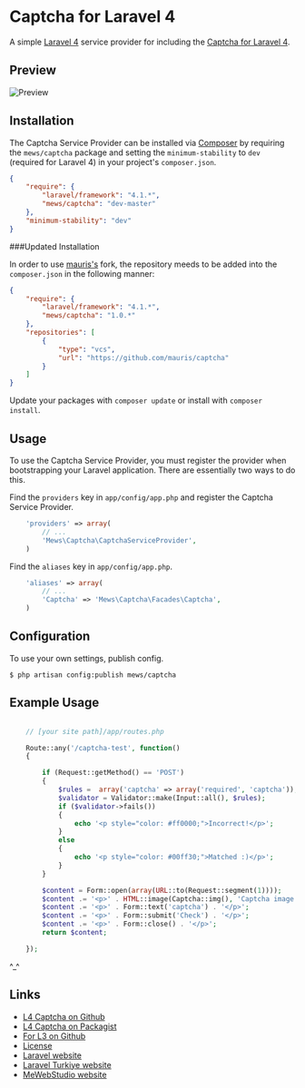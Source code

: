 # Captcha for Laravel 4

A simple [Laravel 4](http://four.laravel.com/) service provider for including the [Captcha for Laravel 4](https://github.com/mewebstudio/captcha).

## Preview
![Preview](http://i.imgur.com/kfXYhlk.jpg?1)

## Installation

The Captcha Service Provider can be installed via [Composer](http://getcomposer.org) by requiring the
`mews/captcha` package and setting the `minimum-stability` to `dev` (required for Laravel 4) in your
project's `composer.json`.

```json
{
    "require": {
        "laravel/framework": "4.1.*",
        "mews/captcha": "dev-master"
    },
    "minimum-stability": "dev"
}
```

###Updated Installation

In order to use [mauris's](https://github.com/mauris/captcha) fork, the repository meeds to be added into the `composer.json` in the following manner:

```json
{
    "require": {
        "laravel/framework": "4.1.*",
        "mews/captcha": "1.0.*"
    },
    "repositories": [
        {
            "type": "vcs",
            "url": "https://github.com/mauris/captcha"
        }
    ]
}
```

Update your packages with ```composer update``` or install with ```composer install```.

## Usage

To use the Captcha Service Provider, you must register the provider when bootstrapping your Laravel application. There are
essentially two ways to do this.

Find the `providers` key in `app/config/app.php` and register the Captcha Service Provider.

```php
    'providers' => array(
        // ...
        'Mews\Captcha\CaptchaServiceProvider',
    )
```

Find the `aliases` key in `app/config/app.php`.

```php
    'aliases' => array(
        // ...
        'Captcha' => 'Mews\Captcha\Facades\Captcha',
    )
```

## Configuration

To use your own settings, publish config.

```$ php artisan config:publish mews/captcha```

## Example Usage

```php

    // [your site path]/app/routes.php

    Route::any('/captcha-test', function()
    {

        if (Request::getMethod() == 'POST')
        {
            $rules =  array('captcha' => array('required', 'captcha'));
            $validator = Validator::make(Input::all(), $rules);
            if ($validator->fails())
            {
                echo '<p style="color: #ff0000;">Incorrect!</p>';
            }
            else
            {
                echo '<p style="color: #00ff30;">Matched :)</p>';
            }
        }

        $content = Form::open(array(URL::to(Request::segment(1))));
        $content .= '<p>' . HTML::image(Captcha::img(), 'Captcha image') . '</p>';
        $content .= '<p>' . Form::text('captcha') . '</p>';
        $content .= '<p>' . Form::submit('Check') . '</p>';
        $content .= '<p>' . Form::close() . '</p>';
        return $content;

    });
```

^_^

## Links

* [L4 Captcha on Github](https://github.com/mewebstudio/captcha)
* [L4 Captcha on Packagist](https://packagist.org/packages/mews/captcha)
* [For L3 on Github](https://github.com/mewebstudio/mecaptcha)
* [License](http://www.opensource.org/licenses/mit-license.php)
* [Laravel website](http://laravel.com)
* [Laravel Turkiye website](http://www.laravel.gen.tr)
* [MeWebStudio website](http://www.mewebstudio.com)
